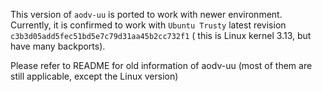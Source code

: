 This version of `aodv-uu` is ported to work with newer environment.  
Currently, it is confirmed to work with `Ubuntu Trusty` latest revision `c3b3d05add5fec51bd5e7c79d31aa45b2cc732f1` ( this is Linux kernel 3.13, but have many backports).

Please refer to README for old information of aodv-uu (most of them are still applicable, except the Linux version)
